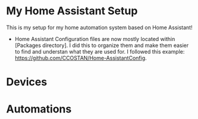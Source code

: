 # My Home Assistant Setup

This is my setup for my home automation system based on Home Assistant!
* Home Assistant Configuration files are now mostly located within [Packages directory]. I did this to organize them and make them easier to find and understan what they are used for. I followed this example: https://github.com/CCOSTAN/Home-AssistantConfig. 

# Devices

# Automations
